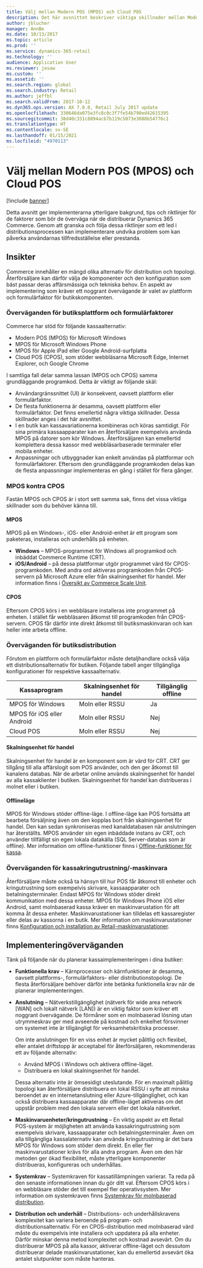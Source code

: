 ```yaml
---
title: Välj mellan Modern POS (MPOS) och Cloud POS
description: Det här avsnittet beskriver viktiga skillnader mellan Modern POS och Cloud POS. Här beskrivs också olika faktorer som återförsäljare som implementerar Dynamics 365 Commerce bör överväga i syfte att hjälpa dem göra det bästa valet för just deras behov.
author: jblucher
manager: AnnBe
ms.date: 10/13/2017
ms.topic: article
ms.prod: ''
ms.service: dynamics-365-retail
ms.technology: ''
audience: Application User
ms.reviewer: josaw
ms.custom: ''
ms.assetid: ''
ms.search.region: global
ms.search.industry: Retail
ms.author: jeffbl
ms.search.validFrom: 2017-10-12
ms.dyn365.ops.version: AX 7.0.0, Retail July 2017 update
ms.openlocfilehash: 330646da075e3fc8c0c3f7fe54b790ed42615395
ms.sourcegitcommit: 38d40c331c8894acb7b119c5073e3088b54776c1
ms.translationtype: HT
ms.contentlocale: sv-SE
ms.lasthandoff: 01/15/2021
ms.locfileid: "4970113"
---
```

# <a name="choose-between-modern-pos-mpos-and-cloud-pos"></a>Välj mellan Modern POS (MPOS) och Cloud POS

[!include [banner](includes/banner.md)]

Detta avsnitt ger implementerarna ytterligare bakgrund, tips och riktlinjer för de faktorer som bör de överväga när de distribuerar Dynamics 365 Commerce. Genom att granska och följa dessa riktlinjer som ett led i distributionsprocessen kan implementerare undvika problem som kan påverka användarnas tillfredsställelse eller prestanda.

## <a name="insights"></a>Insikter

Commerce innehåller en mängd olika alternativ för distribution och topologi. Återförsäljare kan därför välja de komponenter och den konfiguration som bäst passar deras affärsmässiga och tekniska behov. En aspekt av implementering som kräver ett noggrant övervägande är valet av plattform och formulärfaktor för butikskomponenten.

### <a name="pos-platform-and-form-factor-considerations"></a>Överväganden för butiksplattform och formulärfaktorer

Commerce har stöd för följande kassaalternativ:

- Modern POS (MPOS) för Microsoft Windows
- MPOS för Microsoft Windows Phone
- MPOS för Apple iPad eller Google Android-surfplatta
- Cloud POS (CPOS), som stöder webbläsarna Microsoft Edge, Internet Explorer, och Google Chrome

I samtliga fall delar samma lassan (MPOS och CPOS) samma grundläggande programkod. Detta är viktigt av följande skäl:

- Användargränssnittet (UI) är konsekvent, oavsett plattform eller formulärfaktor.
- De flesta funktionerna är desamma, oavsett plattform eller formulärfaktor. Det finns emellertid några viktiga skillnader. Dessa skillnader anges i det här avsnittet.
- I en butik kan kassavariationerna kombineras och köras samtidigt. För sina primära kassaapparater kan en återförsäljare exempelvis använda MPOS på datorer som kör Windows. Återförsäljaren kan emellertid komplettera dessa kassor med webbläsarbaserade terminaler eller mobila enheter.
- Anpassningar och utbyggnader kan enkelt användas på plattformar och formulärfaktorer. Eftersom den grundläggande programkoden delas kan de flesta anpassningar implementeras en gång i stället för flera gånger.

### <a name="mpos-vs-cpos"></a>MPOS kontra CPOS

Fastän MPOS och CPOS är i stort sett samma sak, finns det vissa viktiga skillnader som du behöver känna till.

#### <a name="mpos"></a>MPOS

MPOS på en Windows-, iOS- eller Android-enhet är ett program som paketeras, installeras och underhålls på enheten.

- **Windows** – MPOS-programmet för Windows all programkod och inbäddat Commerce Runtime (CRT). 
- **iOS/Android** – på dessa plattformar utgör programmet värd för CPOS-programkoden. Med andra ord aktiveras programkoden från CPOS-servern på Microsoft Azure eller från skalningsenhet för handel. Mer information finns i [Översikt av Commerce Scale Unit](https://docs.microsoft.com/dynamics365/unified-operations/retail/dev-itpro/retail-store-system-begin).

#### <a name="cpos"></a>CPOS

Eftersom CPOS körs i en webbläsare installeras inte programmet på enheten. I stället får webbläsaren åtkomst till programkoden från CPOS-servern. CPOS får därför inte direkt åtkomst till butiksmaskinvaran och kan heller inte arbeta offline.

### <a name="store-deployment-considerations"></a>Överväganden för butiksdistribution

Förutom en plattform och formulärfaktor måste detaljhandlare också välja ett distributionsalternativ för butiken. Följande tabell anger tillgängliga konfigurationer för respektive kassaalternativ.

| Kassaprogram         | Skalningsenhet för handel | Tillgänglig offline |
|-------------------------|---------------|-------------------|
| MPOS för Windows        | Moln eller RSSU | Ja               |
| MPOS för iOS eller Android | Moln eller RSSU | Nej                |
| Cloud POS               | Moln eller RSSU | Nej                |

#### <a name="commerce-scale-unit"></a>Skalningsenhet för handel

Skalningsenhet för handel är en komponent som är värd för CRT. CRT ger tillgång till alla affärslogit som POS använder, och den ger åtkomst till kanalens databas. När de arbetar online används skalningsenhet för handel av alla kassaklienter i butiken. Skalningsenhet för handel kan distribueras i molnet eller i butiken.

#### <a name="offline-mode"></a>Offlineläge

MPOS för Windows stöder offline-läge. I offline-läge kan POS fortsätta att bearbeta försäljning även om den kopplas bort från skalningsenhet för handel. Den kan sedan synkroniseras med kanaldatabasen när anslutningen har återställts. MPOS använder sin egen inbäddade instans av CRT, och använder tillfälligt sin egen lokala datakälla (SQL Server-databas som är offline). Mer information om offline-funktioner finns i [Offline-funktioner för kassa](https://docs.microsoft.com/dynamics365/unified-operations/retail/pos-offline-functionality).

### <a name="pos-peripheralhardware-considerations"></a>Överväganden för kassakringutrustning/-maskinvara

Återförsäljare måste också ta hänsyn till hur POS får åtkomst till enheter och kringutrustning som exempelvis skrivare, kassaapparater och betalningsterminaler. Endast MPOS för Windows stöder direkt kommunikation med dessa enheter. MPOS för Windows Phone iOS eller Android, samt molnbaserad kassa kräver en maskinvarustation för att komma åt dessa enheter. Maskinvarustationer kan tilldelas ett kassaregister eller delas av kassorna i en butik. Mer information om maskinvarustationer finns [Konfiguration och installation av Retail-maskinvarustationer](https://docs.microsoft.com/dynamics365/unified-operations/retail/retail-hardware-station-configuration-installation).

## <a name="implementation-considerations"></a>Implementeringöverväganden

Tänk på följande när du planerar kassaimplementeringen i dina butiker:

- **Funktionella krav** – Kärnprocesser och kärnfunktioner är desamma, oavsett plattforms-, formulärfaktors- eller distributionstopologi. De flesta återförsäljare behöver därför inte betänka funktionella krav när de planerar implementeringen.
- **Anslutning** – Nätverkstillgänglighet (nätverk för wide area network \[WAN\] och lokalt nätverk \[LAN\]) är en viktig faktor som kräver ett noggrant övervägande. De förmåner som en molnbaserad lösning utan utrymmeskrav ger med avseende på kostnad och enkelhet försvinner om systemet inte är tillgängligt för verksamhetskritiska processer.

    Om inte anslutningen för en viss enhet är mycket pålitlig och flexibel, eller antalet driftstopp är acceptabel för återförsäljaren, rekommenderas ett av följande alternativ:

    - Använd MPOS i Windows och aktivera offline-läget.
    - Distribuera en lokal skalningsenhet för handel.

    Dessa alternativ inte är ömsesidigt uteslutande. För en maximalt pålitlig topologi kan återförsäljare distribuera en lokal RSSU i syfte att minska beroendet av en internetanslutning eller Azure-tillgänglighet, och kan också distribuera kassaapparater där offline-läget aktiveras om det uppstår problem med den lokala servern eller det lokala nätverket.

- **Maskinvaruenheter/kringutrustning** – En viktig aspekt av ett Retail POS-system är möjligheten att använda kassakringutrustning som exempelvis skrivare, kassaapparater och betalningsterminaler. Även om alla tillgängliga kassalaternativ kan använda kringutrustning är det bara MPOS för Windows som stöder dem direkt. En eller fler maskinvarustationer krävs för alla andra program. Även om den här metoden ger ökad flexibilitet, måste ytterligare komponenter distribueras, konfigureras och underhållas.
- **Systemkrav** – Systemkraven för kassatillämpningen varierar. Ta reda på den senaste informationen innan du gör ditt val. Eftersom CPOS körs i en webbläsare stöder det till exempel fler operativsystem. Mer information om systemkraven finns [Systemkrav för molnbaserad distribution](https://docs.microsoft.com/dynamics365/unified-operations/fin-and-ops/get-started/system-requirements).
- **Distribution och underhåll** – Distributions- och underhållskravens komplexitet kan variera beroende på program- och distributionsalternativ. För en CPOS-distribution med molnbaserad värd måste du exempelvis inte installera och uppdatera på alla enheter. Därför minskar denna metod komplexitet och kostnad avsevärt. Om du distribuerar MPOS på alla kassor, aktiverar offline-läget och dessutom distribuerar delade maskinvarustationer, kan du emellertid avsevärt öka antalet slutpunkter som måste hanteras.
